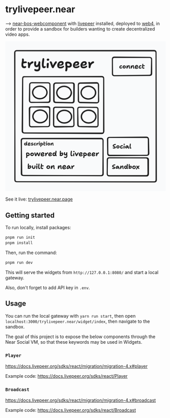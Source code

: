 # trylivepeer.near

—> [near-bos-webcomponent](https://www.npmjs.com/package/@bbface/near-bos-webcomponent-livepeer) with [livepeer](https://livepeer.org/) installed, deployed to [web4](https://web4.near.page/), in order to provide a sandbox for builders wanting to create decentralized video apps.

![trylivepeer.near](./assets/trylivepeer.png)

See it live: [trylivepeer.near.page](https://trylivepeer.near.page)

## Getting started

To run locally, install packages:

```bash
pnpm run init
pnpm install
```

Then, run the command:

```bash
pnpm run dev
```

This will serve the widgets from `http://127.0.0.1:8080/` and start a local gateway.

Also, don't forget to add API key in `.env`.

## Usage

You can run the local gateway with `yarn run start`, then open `localhost:3000/trylivepeer.near/widget/index`,
then navigate to the sandbox.

The goal of this project is to expose the below components through the Near Social VM, so that these keywords may be used in Widgets.

### `Player`

https://docs.livepeer.org/sdks/react/migration/migration-4.x#player

Example code: https://docs.livepeer.org/sdks/react/Player

### `Broadcast`

https://docs.livepeer.org/sdks/react/migration/migration-4.x#broadcast

Example code: https://docs.livepeer.org/sdks/react/Broadcast
